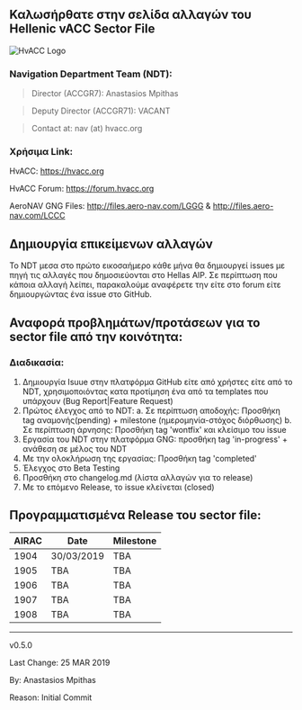 ## Καλωσήρθατε στην σελίδα αλλαγών του Hellenic vACC Sector File 
![HvACC Logo](https://forum.hvacc.org/uploads/monthly_2019_02/hvacc-logo-1-1.png.8ecd658f966d7ab047b8c305c623ece1.png)

### Navigation Department Team (NDT):
> Director (ACCGR7): Anastasios Mpithas

> Deputy Director (ACCGR71): VACANT

> Contact at: nav (at) hvacc.org

### Χρήσιμα Link:
HvACC: https://hvacc.org

HvACC Forum: https://forum.hvacc.org

AeroNAV GNG Files: http://files.aero-nav.com/LGGG & http://files.aero-nav.com/LCCC

## Δημιουργία επικείμενων αλλαγών
To NDT μεσα στο πρώτο εικοσαήμερο κάθε μήνα θα δημιουργεί issues με πηγή τις αλλαγές που δημοσιεύονται στο Hellas AIP. 
Σε περίπτωση που κάποια αλλαγή λείπει, παρακαλούμε αναφέρετε την είτε στο forum είτε δημιουργώντας ένα issue στο GitHub.

## Αναφορά προβλημάτων/προτάσεων για το sector file από την κοινότητα:
### Διαδικασία:
1. Δημιουργία Isuue στην πλατφόρμα GitHub είτε από χρήστες είτε από το NDT, χρησιμοποιόντας κατα προτίμηση ένα από τα templates που υπάρχουν (Bug Report|Feature Request)
2. Πρώτος έλεγχος από το NDT: 
    a. Σε περίπτωση αποδοχής: Προσθήκη tag αναμονής(pending) + milestone (ημερομηνία-στόχος διόρθωσης)
    b. Σε περίπτωση άρνησης: Προσθήκη tag 'wontfix' και κλείσιμο του issue
3. Εργασία του NDT στην πλατφόρμα GNG: προσθήκη tag 'in-progress' + ανάθεση σε μέλος του NDT
4. Με την ολοκλήρωση της εργασίας: Προσθήκη tag 'completed'
5. Έλεγχος στο Beta Testing
6. Προσθήκη στο changelog.md (λίστα αλλαγών για το release)
7. Με το επόμενο Release, το issue κλείνεται (closed)

## Προγραμματισμένα Release του sector file:
AIRAC | Date | Milestone 
------------ | ------------- | -------------
1904 | 30/03/2019 | TBA
1905 | TBA | TBA
1906 | TBA | TBA
1907 | TBA | TBA
1908 | TBA | TBA

-------------------------
v0.5.0

Last Change: 25 MAR 2019

By: Anastasios Mpithas

Reason: Initial Commit
